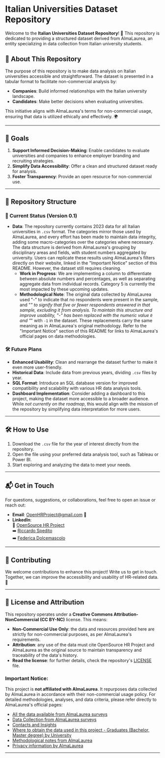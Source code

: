 # Italian Universities Dataset Repository

Welcome to the **Italian Universities Dataset Repository**! 🎉 This repository is dedicated to providing a structured dataset derived from AlmaLaurea, an entity specializing in data collection from Italian university students.

## 🌟 About This Repository

The purpose of this repository is to make data analysis on Italian universities accessible and straightforward. The dataset is presented in a tabular format to facilitate non-commercial analysis by:

- **Companies**: Build informed relationships with the Italian university landscape.
- **Candidates**: Make better decisions when evaluating universities.

This initiative aligns with AlmaLaurea's terms for non-commercial usage, ensuring that data is utilized ethically and effectively. 🌍

---

## 🎯 Goals

1. **Support Informed Decision-Making**: Enable candidates to evaluate universities and companies to enhance employer branding and recruiting strategies.
2. **Simplify Data Accessibility**: Offer a clean and structured dataset ready for analysis.
3. **Foster Transparency**: Provide an open resource for non-commercial use.

---

## 📁 Repository Structure

### 📂 Current Status (Version 0.1)

- **Data**: The repository currently contains 2023 data for all Italian universities in `.csv` format. The categories mirror those used by AlmaLaurea, and every effort has been made to maintain data integrity, adding some macro-categories over the categories where necessary. The data structure is derived from AlmaLaurea's grouping by disciplinary areas and fields, with student numbers aggregated by university. Users can replicate these results using AlmaLaurea's filters directly on their website, linked in the "Important Notice" section of this README. However, the dataset still requires cleaning.
  - **Work in Progress**: We are implementing a column to differentiate between absolute numbers and percentages, as well as separating aggregate data from individual records. Category 5 is currently the most impacted by these upcoming updates.
  - **Methodological Note**: The original data collected by AlmaLaurea used "-" to indicate that no respondents were present in the sample, and "*" to signify that five or fewer respondents answered in that sample, excluding it from analysis. To maintain this structure and improve usability, "-" has been replaced with the numeric value `0` and "*" with `-1` in the dataset. These replacements carry the same meaning as in AlmaLaurea's original methodology. Refer to the "Important Notice" section of this README for links to AlmaLaurea's official pages on data methodologies.

### 🛠️ Future Plans

- **Enhanced Usability**: Clean and rearrange the dataset further to make it even more user-friendly.
- **Historical Data**: Include data from previous years, dividing `.csv` files by year.
- **SQL Format**: Introduce an SQL database version for improved compatibility and scalability with various HR data analysis tools.
- **Dashboard Implementation**: Consider adding a dashboard to this project, making the dataset more accessible to a broader audience. While *not currently on the roadmap*, this would align with the mission of the repository by simplifying data interpretation for more users.

---

## 🛠️ How to Use

1. Download the `.csv` file for the year of interest directly from the repository.
2. Open the file using your preferred data analysis tool, such as Tableau or Power BI.
3. Start exploring and analyzing the data to meet your needs.

---

## 📬 Get in Touch

For questions, suggestions, or collaborations, feel free to open an issue or reach out:

- **Email**: OpenHRProject@gmail.com 📧
- **LinkedIn**:  
  👥 [OpenSource HR Project](https://linkedin.com/company/opensource-hr-project)  
    ➡️ [Riccardo Spedito](https://linkedin.com/in/riccardo-spedito)  
    ➡️ [Federica Dolcemascolo](https://linkedin.com/in/federica-dolcemascolo)  

---

## 🌟 Contributing

We welcome contributions to enhance this project! Write us to get in touch. Together, we can improve the accessibility and usability of HR-related data. 🤝

---

## 📜 License and Attribution

This repository operates under a **Creative Commons Attribution-NonCommercial (CC BY-NC)** license. This means:

- **Non-Commercial Use Only**: the data and resources provided here are strictly for non-commercial purposes, as per AlmaLaurea's requirements.
- **Attribution**: any use of the data must cite OpenSource HR Project and AlmaLaurea as the original source to maintain transparency and traceability of the data's history.
- **Read the license**: for further details, check the repository's [LICENSE](LICENSE.md) file.

### Important Notice:
This project is **not affiliated with AlmaLaurea**. It repurposes data collected by AlmaLaurea in accordance with their non-commercial usage policy. For detailed methodologies, analyses, and data criteria, please refer directly to AlmaLaurea's official pages:

- [All the data available from AlmaLaurea surveys](https://www.almalaurea.it/i-dati/tutti-i-dati)
- [Data Collection from AlmaLaurea surveys](https://www.almalaurea.it/i-dati/le-nostre-indagini)
- [Contacts and Insights](https://www.almalaurea.it/i-dati/approfondimenti)
- [Where to obtain the data used in this project - Graduates (Bachelor, Master degree) by University](https://www.almalaurea.it/i-dati/tutti-i-dati)
- [Methodological notes from AlmaLaurea](https://www2.almalaurea.it/cgi-php/universita/statistiche/note-metodologiche.php?lang=it&config=profilo&anno=2023)
- [Privacy information by AlmaLaurea](https://www.almalaurea.it/info/condizioni/privacy)

---
